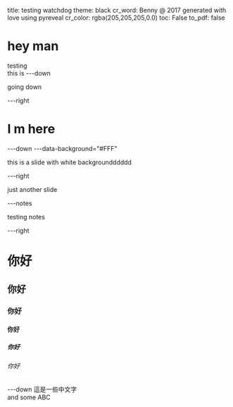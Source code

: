 title: testing watchdog
theme: black
cr_word: Benny @ 2017 generated with love using pyreveal
cr_color: rgba(205,205,205,0.0)
toc: False
to_pdf: false

# hey man
testing  
this is
---down

going down

---right

# I m here

---down
---data-background="#FFF"

this is a slide with white backgroundddddd

---right

just another slide

---notes

testing notes

---right

# 你好
## 你好
### 你好
#### 你好
##### 你好
###### 你好

---down
這是一些中文字  
and some ABC
